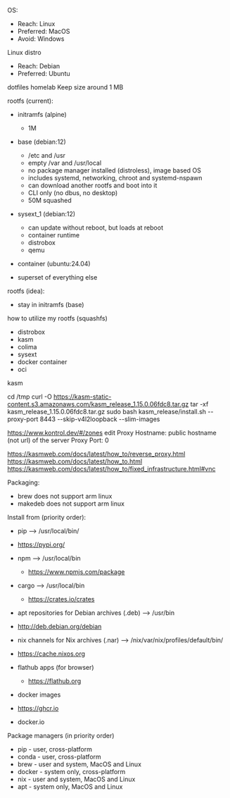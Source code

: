 OS:
 - Reach: Linux
 - Preferred: MacOS
 - Avoid: Windows

Linux distro
 - Reach: Debian
 - Preferred: Ubuntu

dotfiles
homelab
Keep size around 1 MB

rootfs (current):
 - initramfs (alpine)
   - 1M

 - base (debian:12)
   - /etc and /usr
   - empty /var and /usr/local
   - no package manager installed (distroless), image based OS
   - includes systemd, networking, chroot and systemd-nspawn
   - can download another rootfs and boot into it
   - CLI only (no dbus, no desktop)
   - 50M squashed

 - sysext_1 (debian:12)
   - can update without reboot, but loads at reboot
   - container runtime
   - distrobox
   - qemu

 - container (ubuntu:24.04)
  - superset of everything else

rootfs (idea):
 - stay in initramfs (base)

how to utilize my rootfs (squashfs)
 - distrobox
 - kasm
 - colima
 - sysext
 - docker container
 - oci

kasm

cd /tmp
curl -O https://kasm-static-content.s3.amazonaws.com/kasm_release_1.15.0.06fdc8.tar.gz
tar -xf kasm_release_1.15.0.06fdc8.tar.gz
sudo bash kasm_release/install.sh --proxy-port 8443 --skip-v4l2loopback --slim-images

https://www.kontrol.dev/#/zones
edit
Proxy Hostname: public hostname (not url) of the server
Proxy Port: 0

https://kasmweb.com/docs/latest/how_to/reverse_proxy.html
https://kasmweb.com/docs/latest/how_to.html
https://kasmweb.com/docs/latest/how_to/fixed_infrastructure.html#vnc

Packaging:
 - brew does not support arm linux
 - makedeb does not support arm linux

Install from (priority order):
 - pip --> /usr/local/bin/
  - https://pypi.org/

 - npm --> /usr/local/bin
   - https://www.npmjs.com/package

 - cargo --> /usr/local/bin
   - https://crates.io/crates

 - apt repositories for Debian archives (.deb) --> /usr/bin
  - http://deb.debian.org/debian

 - nix channels for Nix archives (.nar) --> /nix/var/nix/profiles/default/bin/
  - https://cache.nixos.org

 - flathub apps (for browser)
   - https://flathub.org

 - docker images
  - https://ghcr.io
  - docker.io

Package managers (in priority order)
 - pip - user, cross-platform
 - conda - user, cross-platform
 - brew - user and system, MacOS and Linux
 - docker - system only, cross-platform
 - nix - user and system, MacOS and Linux
 - apt - system only, MacOS and Linux
